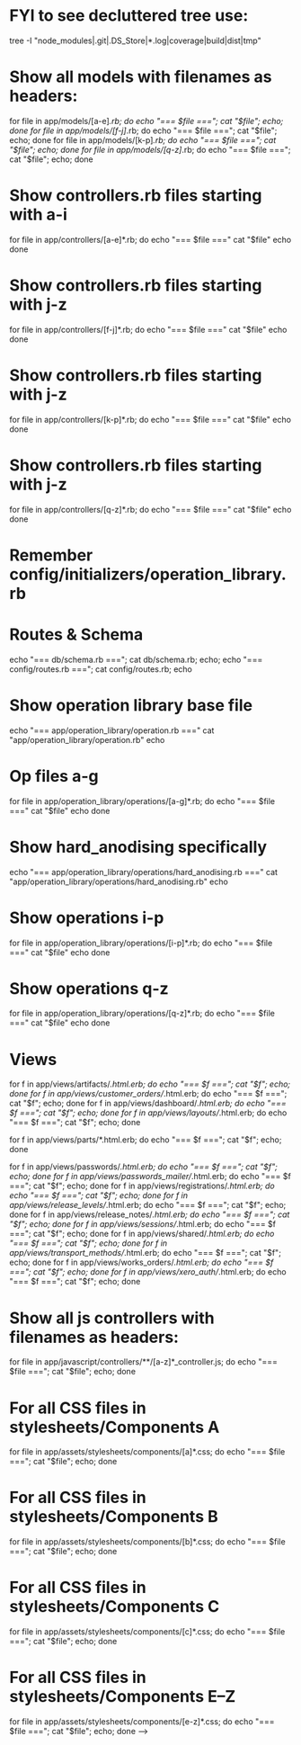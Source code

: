 # FYI to see decluttered tree use:
tree -I "node_modules|.git|.DS_Store|*.log|coverage|build|dist|tmp"
# Show all models with filenames as headers:
for file in app/models/[a-e]*.rb; do echo "=== $file ==="; cat "$file"; echo; done
for file in app/models/[f-j]*.rb; do echo "=== $file ==="; cat "$file"; echo; done
for file in app/models/[k-p]*.rb; do echo "=== $file ==="; cat "$file"; echo; done
for file in app/models/[q-z]*.rb; do echo "=== $file ==="; cat "$file"; echo; done

# Show controllers.rb files starting with a-i
for file in app/controllers/[a-e]*.rb; do
  echo "=== $file ==="
  cat "$file"
  echo
done

# Show controllers.rb files starting with j-z
for file in app/controllers/[f-j]*.rb; do
  echo "=== $file ==="
  cat "$file"
  echo
done

# Show controllers.rb files starting with j-z
for file in app/controllers/[k-p]*.rb; do
  echo "=== $file ==="
  cat "$file"
  echo
done

# Show controllers.rb files starting with j-z
for file in app/controllers/[q-z]*.rb; do
  echo "=== $file ==="
  cat "$file"
  echo
done

# Remember config/initializers/operation_library.rb

# Routes & Schema
echo "=== db/schema.rb ==="; cat db/schema.rb; echo; echo "=== config/routes.rb ==="; cat config/routes.rb; echo

# Show operation library base file
echo "=== app/operation_library/operation.rb ==="
cat "app/operation_library/operation.rb"
echo

# Op files a-g
for file in app/operation_library/operations/[a-g]*.rb; do
  echo "=== $file ==="
  cat "$file"
  echo
done

# Show hard_anodising specifically
echo "=== app/operation_library/operations/hard_anodising.rb ==="
cat "app/operation_library/operations/hard_anodising.rb"
echo


# Show operations i-p
for file in app/operation_library/operations/[i-p]*.rb; do
  echo "=== $file ==="
  cat "$file"
  echo
done

# Show operations q-z
for file in app/operation_library/operations/[q-z]*.rb; do
  echo "=== $file ==="
  cat "$file"
  echo
done

# Views
for f in app/views/artifacts/*.html.erb; do echo "=== $f ==="; cat "$f"; echo; done
for f in app/views/customer_orders/*.html.erb; do echo "=== $f ==="; cat "$f"; echo; done
for f in app/views/dashboard/*.html.erb; do echo "=== $f ==="; cat "$f"; echo; done
for f in app/views/layouts/*.html.erb; do echo "=== $f ==="; cat "$f"; echo; done

for f in app/views/parts/*.html.erb; do echo "=== $f ==="; cat "$f"; echo; done

for f in app/views/passwords/*.html.erb; do echo "=== $f ==="; cat "$f"; echo; done
for f in app/views/passwords_mailer/*.html.erb; do echo "=== $f ==="; cat "$f"; echo; done
for f in app/views/registrations/*.html.erb; do echo "=== $f ==="; cat "$f"; echo; done
for f in app/views/release_levels/*.html.erb; do echo "=== $f ==="; cat "$f"; echo; done
for f in app/views/release_notes/*.html.erb; do echo "=== $f ==="; cat "$f"; echo; done
for f in app/views/sessions/*.html.erb; do echo "=== $f ==="; cat "$f"; echo; done
for f in app/views/shared/*.html.erb; do echo "=== $f ==="; cat "$f"; echo; done
for f in app/views/transport_methods/*.html.erb; do echo "=== $f ==="; cat "$f"; echo; done
for f in app/views/works_orders/*.html.erb; do echo "=== $f ==="; cat "$f"; echo; done
for f in app/views/xero_auth/*.html.erb; do echo "=== $f ==="; cat "$f"; echo; done

# Show all js controllers with filenames as headers:
for file in app/javascript/controllers/**/[a-z]*_controller.js; do echo "=== $file ==="; cat "$file"; echo; done


<!-- # See the helpers
for file in app/helpers/*.rb; do echo "=== $file ==="; cat "$file"; echo; done -->
<!-- # See the logic classes for recovery tracking
for file in app/logic/*.rb; do echo "=== $file ==="; cat "$file"; echo; done -->



# For all CSS files in stylesheets/Components A
for file in app/assets/stylesheets/components/[a]*.css; do echo "=== $file ==="; cat "$file"; echo; done
# For all CSS files in stylesheets/Components B
for file in app/assets/stylesheets/components/[b]*.css; do echo "=== $file ==="; cat "$file"; echo; done
# For all CSS files in stylesheets/Components C
for file in app/assets/stylesheets/components/[c]*.css; do echo "=== $file ==="; cat "$file"; echo; done
# For all CSS files in stylesheets/Components E–Z
for file in app/assets/stylesheets/components/[e-z]*.css; do echo "=== $file ==="; cat "$file"; echo; done -->
